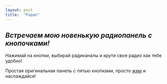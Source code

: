 ```yaml
---
layout: post
title:  "Радио"
---
```

## *Встречаем мою новенькую радиопанель с кнопочками!*

Нажимай на кнопки, выбирай радиканалы и крути свое радио как тебе удобно!

Простая оригинальная панель с пятью кнопками, просто [жми](https://uzundemir.github.io/radio/) и наслаждайся!





